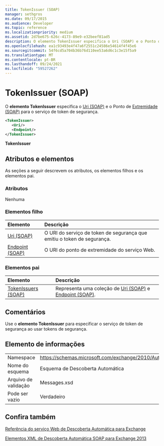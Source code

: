 ```yaml
---
title: TokenIssuer (SOAP)
manager: sethgros
ms.date: 09/17/2015
ms.audience: Developer
ms.topic: reference
ms.localizationpriority: medium
ms.assetid: 2d7be675-626c-4173-89e9-e32beef81ad5
description: O elemento TokenIssuer especifica o Uri (SOAP) e o Ponto de Extremidade (SOAP) para o serviço de token de segurança.
ms.openlocfilehash: ea1c93493e4f47a6f2551c24586e54614f4f45e6
ms.sourcegitcommit: 54f6cd5a704b36b76d110ee53a6d6c1c3e15f5a9
ms.translationtype: MT
ms.contentlocale: pt-BR
ms.lasthandoff: 09/24/2021
ms.locfileid: "59527262"
---
```

# <a name="tokenissuer-soap"></a>TokenIssuer (SOAP)

O **elemento TokenIssuer** especifica o [Uri (SOAP)](uri-soap.md) e o Ponto de [Extremidade (SOAP)](endpoint-soap.md) para o serviço de token de segurança. 
  
```XML
<TokenIssuer>
   <Uri/>
   <Endpoint/>
</TokenIssuer>
```

 **TokenIssuer**
## <a name="attributes-and-elements"></a>Atributos e elementos

As seções a seguir descrevem os atributos, os elementos filhos e os elementos pai.
  
### <a name="attributes"></a>Atributos

Nenhuma
  
### <a name="child-elements"></a>Elementos filho

|**Elemento**|**Descrição**|
|:-----|:-----|
|[Uri (SOAP)](uri-soap.md) <br/> |O URI do serviço de token de segurança que emitiu o token de segurança.  <br/> |
|[Endpoint (SOAP)](endpoint-soap.md) <br/> |O URI do ponto de extremidade do serviço Web.  <br/> |
   
### <a name="parent-elements"></a>Elementos pai

|**Elemento**|**Descrição**|
|:-----|:-----|
|[TokenIssuers (SOAP)](tokenissuers-soap.md) <br/> |Representa uma coleção de [Uri (SOAP)](uri-soap.md) e [Endpoint (SOAP)](endpoint-soap.md).  <br/> |
   
## <a name="remarks"></a>Comentários

Use o **elemento TokenIssuer** para especificar o serviço de token de segurança ao usar tokens de segurança. 
  
## <a name="element-information"></a>Elemento de informações

|||
|:-----|:-----|
|Namespace  <br/> |https://schemas.microsoft.com/exchange/2010/Autodiscover  <br/> |
|Nome do esquema  <br/> |Esquema de Descoberta Automática  <br/> |
|Arquivo de validação  <br/> |Messages.xsd  <br/> |
|Pode ser vazio  <br/> |Verdadeiro  <br/> |
   
## <a name="see-also"></a>Confira também



[Referência do serviço Web de Descoberta Automática para Exchange](autodiscover-web-service-reference-for-exchange.md)
  
[Elementos XML de Descoberta Automática SOAP para Exchange 2013](soap-autodiscover-xml-elements-for-exchange-2013.md)


